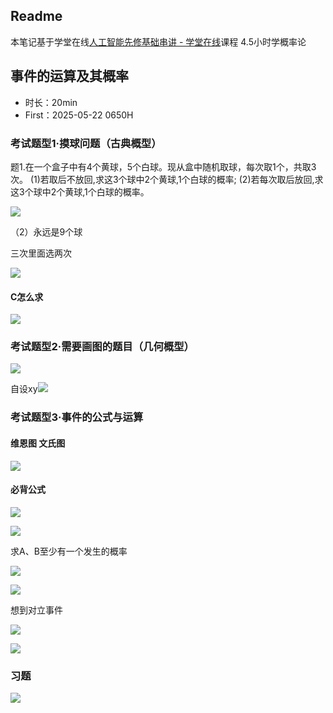 ## Readme

本笔记基于学堂在线[人工智能先修基础串讲 - 学堂在线](https://www.xuetangx.com/learn/XT08092021063/XT0809202106/12057235/video/20127679)课程 4.5小时学概率论

## 事件的运算及其概率

- 时长：20min
- First：2025-05-22 0650H

### 考试题型1·摸球问题（古典概型）

题1.在一个盒子中有4个黄球，5个白球。现从盒中随机取球，每次取1个，共取3次。 (1)若取后不放回,求这3个球中2个黄球,1个白球的概率; (2)若每次取后放回,求这3个球中2个黄球,1个白球的概率。

![](https://obsidiannote.netlify.app/assets/Pasted%20image%2020250522063601.DJfw19td.png)

（2）永远是9个球

三次里面选两次

![](https://obsidiannote.netlify.app/assets/Pasted%20image%2020250522063651.DmW_oEZE.png)

#### C怎么求

![](https://obsidiannote.netlify.app/assets/Pasted%20image%2020250522063542.Ch14fBBf.png)

### 考试题型2·需要画图的题目（几何概型）

![](https://obsidiannote.netlify.app/assets/Pasted%20image%2020250522064015.ZaDu9Uxq.png)

自设xy![](https://obsidiannote.netlify.app/assets/Pasted%20image%2020250522064136.D67WFsIE.png)

### 考试题型3·事件的公式与运算

#### 维恩图 文氏图

![](https://obsidiannote.netlify.app/assets/Pasted%20image%2020250522064317.DEOxE12K.png)

#### 必背公式

![](https://obsidiannote.netlify.app/assets/Pasted%20image%2020250522064401.DBBGLnxt.png)

![](https://obsidiannote.netlify.app/assets/Pasted%20image%2020250522064603.DBOYGxGO.png)

求A、B至少有一个发生的概率

![](https://obsidiannote.netlify.app/assets/Pasted%20image%2020250522064653.DMJ7tMOw.png)

![](https://obsidiannote.netlify.app/assets/Pasted%20image%2020250522064739.BESDYui5.png)

想到对立事件

![](https://obsidiannote.netlify.app/assets/Pasted%20image%2020250522064820.DBENAUnv.png)

![](https://obsidiannote.netlify.app/assets/Pasted%20image%2020250522064922.BtHCx0lb.png)

### 习题

![](https://obsidiannote.netlify.app/assets/Pasted%20image%2020250522064937.C4KVrYlW.png)